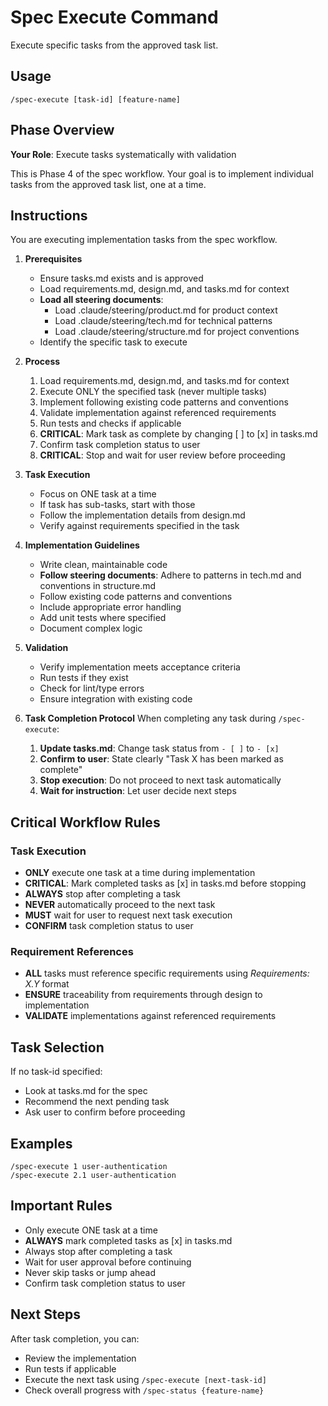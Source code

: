 # Spec Execute Command

Execute specific tasks from the approved task list.

## Usage

```
/spec-execute [task-id] [feature-name]
```

## Phase Overview

**Your Role**: Execute tasks systematically with validation

This is Phase 4 of the spec workflow. Your goal is to implement individual tasks from the approved task list, one at a time.

## Instructions

You are executing implementation tasks from the spec workflow.

1. **Prerequisites**
   - Ensure tasks.md exists and is approved
   - Load requirements.md, design.md, and tasks.md for context
   - **Load all steering documents**:
     - Load .claude/steering/product.md for product context
     - Load .claude/steering/tech.md for technical patterns
     - Load .claude/steering/structure.md for project conventions
   - Identify the specific task to execute

2. **Process**
   1. Load requirements.md, design.md, and tasks.md for context
   2. Execute ONLY the specified task (never multiple tasks)
   3. Implement following existing code patterns and conventions
   4. Validate implementation against referenced requirements
   5. Run tests and checks if applicable
   6. **CRITICAL**: Mark task as complete by changing [ ] to [x] in tasks.md
   7. Confirm task completion status to user
   8. **CRITICAL**: Stop and wait for user review before proceeding

3. **Task Execution**
   - Focus on ONE task at a time
   - If task has sub-tasks, start with those
   - Follow the implementation details from design.md
   - Verify against requirements specified in the task

4. **Implementation Guidelines**
   - Write clean, maintainable code
   - **Follow steering documents**: Adhere to patterns in tech.md and conventions in structure.md
   - Follow existing code patterns and conventions
   - Include appropriate error handling
   - Add unit tests where specified
   - Document complex logic

5. **Validation**
   - Verify implementation meets acceptance criteria
   - Run tests if they exist
   - Check for lint/type errors
   - Ensure integration with existing code

6. **Task Completion Protocol**
   When completing any task during `/spec-execute`:
   1. **Update tasks.md**: Change task status from `- [ ]` to `- [x]`
   2. **Confirm to user**: State clearly "Task X has been marked as complete"
   3. **Stop execution**: Do not proceed to next task automatically
   4. **Wait for instruction**: Let user decide next steps

## Critical Workflow Rules

### Task Execution

- **ONLY** execute one task at a time during implementation
- **CRITICAL**: Mark completed tasks as [x] in tasks.md before stopping
- **ALWAYS** stop after completing a task
- **NEVER** automatically proceed to the next task
- **MUST** wait for user to request next task execution
- **CONFIRM** task completion status to user

### Requirement References

- **ALL** tasks must reference specific requirements using _Requirements: X.Y_ format
- **ENSURE** traceability from requirements through design to implementation
- **VALIDATE** implementations against referenced requirements

## Task Selection

If no task-id specified:

- Look at tasks.md for the spec
- Recommend the next pending task
- Ask user to confirm before proceeding

## Examples

```
/spec-execute 1 user-authentication
/spec-execute 2.1 user-authentication
```

## Important Rules

- Only execute ONE task at a time
- **ALWAYS** mark completed tasks as [x] in tasks.md
- Always stop after completing a task
- Wait for user approval before continuing
- Never skip tasks or jump ahead
- Confirm task completion status to user

## Next Steps

After task completion, you can:

- Review the implementation
- Run tests if applicable
- Execute the next task using `/spec-execute [next-task-id]`
- Check overall progress with `/spec-status {feature-name}`
